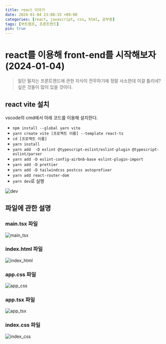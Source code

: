 ```yaml
---
title: react 이야기
date: 2024-01-04 23:08:15 +09:00
categories: [react, javascript, css, html, 공부중]
tags: [부트캠프, 프론트엔드]
pin: true
---
```


# react를 이용해 front-end를 시작해보자 (2024-01-04)

> 일단 필자는 프론트엔드에 관한 지식이 전무하기에 정말 사소한데 이걸 틀리네? 싶은 것들이 많이 있을 것이다.

## react vite 설치

vscode의 cmd에서 아래 코드를 이용해 설치한다.

- `npm install --global yarn vite`
- `yarn create vite [프로젝트 이름] --template react-ts`
- `cd [프로젝트 이름]`
- `yarn install`
- `yarn add  -D eslint @typescript-eslint/eslint-plugin @typescript-eslint/parser`
- `yarn add -D eslint-config-airbnb-base eslint-plugin-import`
- `yarn add -D prettier`
- `yarn add -D tailwindcss postcss autoprefixer`
- `yarn add react-router-dom`
- `yarn dev`로 실행

![dev](https://github.com/oil-lamp-cat/oil-lamp-cat.github.io/assets/103806022/d3b5a9c6-f23e-41ae-af55-96511a438bba)

## 파일에 관한 설명

### **main.tsx 파일**

![main_tsx](https://github.com/oil-lamp-cat/oil-lamp-cat.github.io/assets/103806022/a5280421-ca67-4cab-b102-4966f6752359)

### **index.html 파일**

![index_html](https://github.com/oil-lamp-cat/oil-lamp-cat.github.io/assets/103806022/00deb37f-eee0-4861-adbe-fc707f333da4)

### **app.css 파일**

![app_css](https://github.com/oil-lamp-cat/oil-lamp-cat.github.io/assets/103806022/38a8e7d2-9769-4155-8283-c66c20ca516d)

### **app.tsx 파일**

![app_tsx](https://github.com/oil-lamp-cat/oil-lamp-cat.github.io/assets/103806022/3a5ffc29-403e-44f7-af1e-e2ad19322f9a)

### **index.css 파일**

![index_css](https://github.com/oil-lamp-cat/oil-lamp-cat.github.io/assets/103806022/fc4c8ce2-0baa-4de1-a322-d15b7e4fa548)
